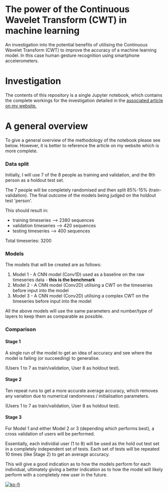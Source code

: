 # The power of the Continuous Wavelet Transform (CWT) in machine learning
An investigation into the potential benefits of utilising the Continuous Wavelet Transform (CWT) to improve the accuracy of a machine learning model. In this case human gesture recognition using smartphone accelerometers.

# Investigation

The contents of this repository is a single Jupyter notebook, which contains the complete workings for the investigation detailed in the [associated article on my website.](https://www.thetestspecimen.com/posts/continuous-wavelet-transform-cnn/)

# A general overview

To give a general overview of the methodology of the notebook please see below. However, it is better to reference the article on my website which is more complete.

### Data split

Initially, I will use 7 of the 8 people as training and validation, and the 8th person as a holdout test set.

The 7 people will be completely randomised and then split 85%-15% (train-validation). The final outcome of the models being judged on the holdout test 'person'.

This should result in:

* training timeseries --> 2380 sequences
* validation timeseries --> 420 sequences
* testing timeseries --> 400 sequences

Total timeseries: 3200

### Models

The models that will be created are as follows:

1. Model 1 - A CNN model (Conv1D) used as a baseline on the raw timeseries data - **this is the benchmark**
2. Model 2 - A CNN model (Conv2D) utilising a CWT on the timeseries before input into the model
3. Model 3 - A CNN model (Conv2D) utilising a complex CWT on the timeseries before input into the model

All the above models will use the same parameters and number/type of layers to keep them as comparable as possible. 

### Comparison

#### Stage 1

A single run of the model to get an idea of accuracy and see where the model is failing (or succeeding) to generalise. 

(Users 1 to 7 as train/validation, User 8 as holdout test).

#### Stage 2

Ten repeat runs to get a more accurate average accuracy, which removes any variation due to numerical randomness / initialisation parameters. 

(Users 1 to 7 as train/validation, User 8 as holdout test).

#### Stage 3 

For Model 1 and either Model 2 or 3 (depending which performs best), a cross validation of users will be performed. 

Essentially, each individial user (1 to 8) will be used as the hold out test set in a completely independent set of tests. Each set of tests will be repeated 10 times (like Stage 2) to get an average accuracy. 

This will give a good indication as to how the models perform for each individual, ultimately giving a better indication as to how the model will likely perform with a completely new user in the future.

[![ko-fi](https://ko-fi.com/img/githubbutton_sm.svg)](https://ko-fi.com/Z8Z7G2C89)
